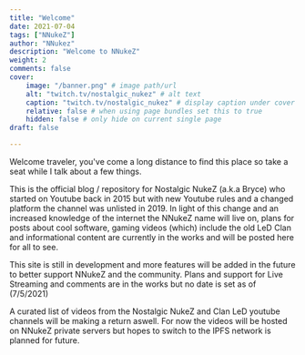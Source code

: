 ```yaml
---
title: "Welcome"
date: 2021-07-04
tags: ["NNukeZ"]
author: "NNukez"
description: "Welcome to NNukeZ"
weight: 2
comments: false
cover:
    image: "/banner.png" # image path/url
    alt: "twitch.tv/nostalgic_nukez" # alt text
    caption: "twitch.tv/nostalgic_nukez" # display caption under cover
    relative: false # when using page bundles set this to true
    hidden: false # only hide on current single page
draft: false

---
```


Welcome traveler, you've come a long distance to find this place so take a seat while I talk about a few things.
 
This is the official blog / repository for Nostalgic NukeZ (a.k.a Bryce) who started on Youtube back in 2015 but with new Youtube rules and a changed platform the channel was unlisted in 2019. In light of this change and an increased knowledge of the internet the NNukeZ name will live on, plans for posts about cool software, gaming videos (which) include the old LeD Clan and informational content are currently in the works and will be posted here for all to see.
 
This site is still in development and more features will be added in the future to better support NNukeZ and the community. Plans and support for Live Streaming and comments are in the works but no date is set as of (7/5/2021)

A curated list of videos from the Nostalgic NukeZ and Clan LeD youtube channels will be making a return aswell. For now the videos will be hosted on NNukeZ private servers but hopes to switch to the IPFS network is planned for future.